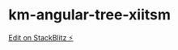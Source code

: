 # km-angular-tree-xiitsm

[Edit on StackBlitz ⚡️](https://stackblitz.com/edit/km-angular-tree-xiitsm)